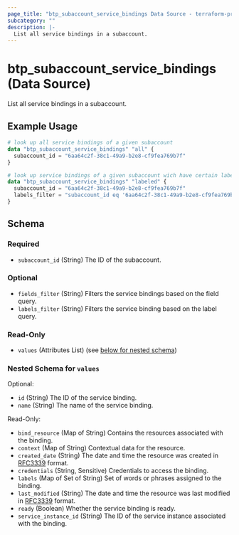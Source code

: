 ```yaml
---
page_title: "btp_subaccount_service_bindings Data Source - terraform-provider-btp"
subcategory: ""
description: |-
  List all service bindings in a subaccount.
---
```


# btp_subaccount_service_bindings (Data Source)

List all service bindings in a subaccount.

## Example Usage

```terraform
# look up all service bindings of a given subaccount
data "btp_subaccount_service_bindings" "all" {
  subaccount_id = "6aa64c2f-38c1-49a9-b2e8-cf9fea769b7f"
}

# look up service bindings of a given subaccount wich have certain label assigned
data "btp_subaccount_service_bindings" "labeled" {
  subaccount_id = "6aa64c2f-38c1-49a9-b2e8-cf9fea769b7f"
  labels_filter = "subaccount_id eq '6aa64c2f-38c1-49a9-b2e8-cf9fea769b7f'"
}
```

<!-- schema generated by tfplugindocs -->
## Schema

### Required

- `subaccount_id` (String) The ID of the subaccount.

### Optional

- `fields_filter` (String) Filters the service bindings based on the field query.
- `labels_filter` (String) Filters the service binding based on the label query.

### Read-Only

- `values` (Attributes List) (see [below for nested schema](#nestedatt--values))

<a id="nestedatt--values"></a>
### Nested Schema for `values`

Optional:

- `id` (String) The ID of the service binding.
- `name` (String) The name of the service binding.

Read-Only:

- `bind_resource` (Map of String) Contains the resources associated with the binding.
- `context` (Map of String) Contextual data for the resource.
- `created_date` (String) The date and time the resource was created in [RFC3339](https://www.ietf.org/rfc/rfc3339.txt) format.
- `credentials` (String, Sensitive) Credentials to access the binding.
- `labels` (Map of Set of String) Set of words or phrases assigned to the binding.
- `last_modified` (String) The date and time the resource was last modified in [RFC3339](https://www.ietf.org/rfc/rfc3339.txt) format.
- `ready` (Boolean) Whether the service binding is ready.
- `service_instance_id` (String) The ID of the service instance associated with the binding.
